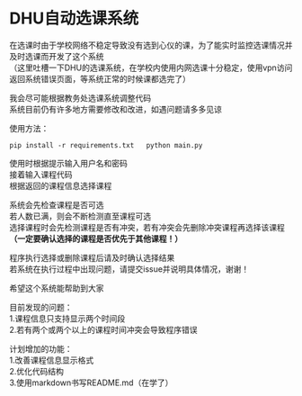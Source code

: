 # DHU自动选课系统

在选课时由于学校网络不稳定导致没有选到心仪的课，为了能实时监控选课情况并及时选课而开发了这个系统  
（这里吐槽一下DHU的选课系统，在学校内使用内网选课十分稳定，使用vpn访问返回系统错误页面，等系统正常的时候课都选完了）  

我会尽可能根据教务处选课系统调整代码  
系统目前仍有许多地方需要修改和改进，如遇问题请多多见谅  


使用方法：  

``pip install -r requirements.txt  
python main.py  ``

使用时根据提示输入用户名和密码  
接着输入课程代码  
根据返回的课程信息选择课程  

系统会先检查课程是否可选  
若人数已满，则会不断检测直至课程可选  
选择课程时会先检测课程是否有冲突，若有冲突会先删除冲突课程再选择该课程 **（一定要确认选择的课程是否优先于其他课程！）**  

程序执行选择或删除课程后请及时确认选择结果  
若系统在执行过程中出现问题，请提交issue并说明具体情况，谢谢！  

希望这个系统能帮助到大家  

目前发现的问题：  
1.课程信息只支持显示两个时间段  
2.若有两个或两个以上的课程时间冲突会导致程序错误  

计划增加的功能：  
1.改善课程信息显示格式  
2.优化代码结构  
3.使用markdown书写README.md（在学了）  

